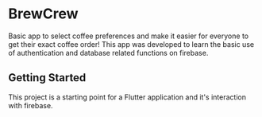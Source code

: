# BrewCrew

Basic app to select coffee preferences and make it easier for everyone to get their exact coffee order!
This app was developed to learn the basic use of authentication and database related functions on firebase.

## Getting Started

This project is a starting point for a Flutter application and it's interaction with firebase.


